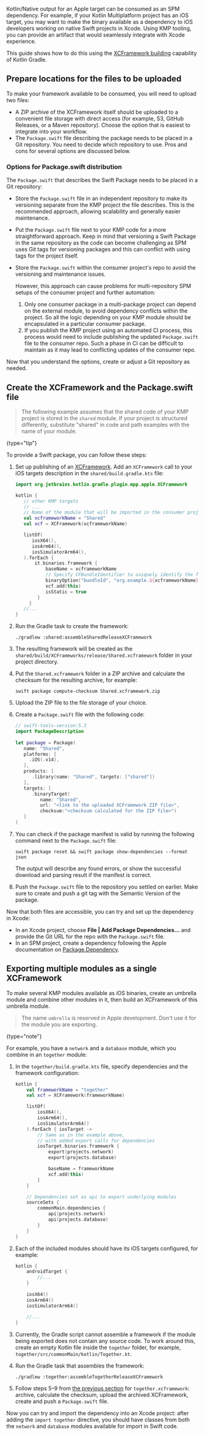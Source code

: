 [//]: # (title: Swift Package export setup)

Kotlin/Native output for an Apple target can be consumed as an SPM dependency.
For example, if your Kotlin Multiplatform project has an iOS target, you may want to make the binary available
as a dependency to iOS developers working on native Swift projects in Xcode. Using KMP tooling, you can provide
an artifact that would seamlessly integrate with Xcode experience.

This guide shows how to do this using the [XCFramework building](multiplatform-build-native-binaries.md#build-xcframeworks)
capability of Kotlin Gradle.

## Prepare locations for the files to be uploaded

To make your framework available to be consumed, you will need to upload two files:
* A ZIP archive of the XCFramework itself should be uploaded to a convenient file storage with direct access (for example,
S3, GitHub Releases, or a Maven repository). Choose the option that is easiest to integrate into your workflow.
* The `Package.swift` file describing the package needs to be placed in a Git repository. You need to decide which
repository to use. Pros and cons for several options are discussed below.

### Options for Package.swift distribution
The `Package.swift` that describes the Swift Package needs to be placed in a Git repository:
* Store the `Package.swift` file in an independent repository to make its versioning separate from the
KMP project the file describes. This is the recommended approach, allowing scalability and generally easier
maintenance.
* Put the `Package.swift` file next to your KMP code for a more straightforward approach. Keep in mind that versioning
a Swift Package in the same repository as the code can become challenging as SPM uses Git tags for versioning packages
and this can conflict with using tags for the project itself. 
* Store the `Package.swift` within the consumer project's repo to avoid the versioning and maintenance issues.

  However, this approach can cause problems for multi-repository SPM setups of the consumer project and further automation:
  1. Only one consumer package in a multi-package project can depend on the external module, to avoid dependency conflicts
  within the project. So all the logic depending on your KMP module should be encapsulated in a particular consumer package.
  2. If you publish the KMP project using an automated CI process, this process would need to include publishing the
  updated `Package.swift` file to the consumer repo. Such a phase in CI can be difficult to maintain as it may lead
  to conflicting updates of the consumer repo.

Now that you understand the options, create or adjust a Git repository as needed.

## Create the XCFramework and the Package.swift file

> The following example assumes that the shared code of your KMP project is stored in the `shared` module.
> If your project is structured differently, substitute "shared" in code and path examples with the name of your module.  
>
{type="tip"}

To provide a Swift package, you can follow these steps:
1. Set up publishing of an [XCFramework](multiplatform-build-native-binaries.md#build-xcframeworks). Add an `XCFramework`
call to your iOS targets description in the `shared/build.gradle.kts` file:
   ```kotlin
   import org.jetbrains.kotlin.gradle.plugin.mpp.apple.XCFramework
   
   kotlin {
      // other KMP targets
      // ...
      // Name of the module that will be imported in the consumer project
      val xcframeworkName = "Shared"
      val xcf = XCFramework(xcframeworkName)
   
      listOf(
         iosX64(),
         iosArm64(),
         iosSimulatorArm64(),
      ).forEach {
          it.binaries.framework {
              baseName = xcframeworkName
              // Specify CFBundleIdentifier to uniquely identify the framework
              binaryOption("bundleId", "org.example.${xcframeworkName}")
              xcf.add(this)
              isStatic = true
           }
        }
      //...
   }
   ```
2. Run the Gradle task to create the framework:
   
   `./gradlew :shared:assembleSharedReleaseXCFramework`
3. The resulting framework will be created as the `shared/build/XCFrameworks/release/Shared.xcframework` folder in your project directory.
4. Put the `Shared.xcframework` folder in a ZIP archive and calculate the checksum for the resulting archive, for example:
   
   `swift package compute-checksum Shared.xcframework.zip`
5. Upload the ZIP file to the file storage of your choice.
6. Create a `Package.swift` file with the following code:
   ```Swift
   // swift-tools-version:5.3
   import PackageDescription
    
   let package = Package(
      name: "Shared",
      platforms: [
        .iOS(.v14),
      ],
      products: [
         .library(name: "Shared", targets: ["shared"])
      ],
      targets: [
         .binaryTarget(
            name: "Shared",
            url: "<link to the uploaded XCFramework ZIP file>",
            checksum:"<checksum calculated for the ZIP file>")
      ]
   )
   ```
7. You can check if the package manifest is valid by running the following command next to the `Package.swift` file:

    ```shell
    swift package reset && swift package show-dependencies --format json
    ```
    
    The output will describe any found errors, or show the successful download and parsing result if the manifest is correct.

8. Push the `Package.swift` file to the repository you settled on earlier. Make sure to create and push a git tag with the
Semantic Version of the package.

Now that both files are accessible, you can try and set up the dependency in Xcode:
* In an Xcode project, choose **File | Add Package Dependencies...** and provide the Git URL for the repo with
the `Package.swift` file.
* In an SPM project, create a dependency following the Apple documentation on [Package.Dependency](https://developer.apple.com/documentation/packagedescription/package/dependency).

## Exporting multiple modules as a single XCFramework

To make several KMP modules available as iOS binaries, create an umbrella module and combine other modules in it,
then build an XCFramework of this umbrella module.

<!--TODO remove this note when https://youtrack.jetbrains.com/issue/KT-66565 is fixed-->

> The name `umbrella` is reserved in Apple development. Don't use it for the module you are exporting.
> 
{type="note"}

For example, you have a `network` and a `database` module, which you combine in an `together` module:

1. In the `together/build.gradle.kts` file, specify dependencies and the framework configuration:

    ```kotlin
    kotlin {
        val frameworkName = "together"
        val xcf = XCFramework(frameworkName)
    
        listOf(
            iosX64(),
            iosArm64(),
            iosSimulatorArm64()
        ).forEach { iosTarget ->
            // Same as in the example above,
            // with added export calls for dependencies
            iosTarget.binaries.framework {
                export(projects.network)
                export(projects.database)
    
                baseName = frameworkName
                xcf.add(this)
            }
        }
    
        // Dependencies set as api to export underlying modules
        sourceSets {
            commonMain.dependencies {
                api(projects.network)
                api(projects.database)
            }
        }
    }
    ```

2. Each of the included modules should have its iOS targets configured, for example:

    ```kotlin
    kotlin {
        androidTarget {
            //...
        }
        
        iosX64()
        iosArm64()
        iosSimulatorArm64()
        
        //...
    }
    ```

3. Currently, the Gradle script cannot assemble a framework if the module being exported does not contain any source code.
   To work around this, create an empty Kotlin file inside the `together` folder, for example, `together/src/commonMain/kotlin/Together.kt`.

4. Run the Gradle task that assembles the framework:

    ```shell
    ./gradlew :together:assembleTogetherReleaseXCFramework
    ```

5. Follow steps 5–9 from [the previous section](#create-the-xcframework-and-the-package-swift-file) for `together.xcframework`: archive, calculate the checksum, upload
the archived XCFramework, create and push a `Package.swift` file.

Now you can try and import the dependency into an Xcode project: after adding the `import together` directive,
you should have classes from both the `network` and `database` modules available for import in Swift code.
